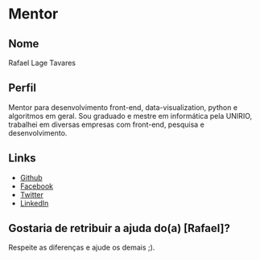 # Mentor

## Nome

Rafael Lage Tavares

## Perfil

Mentor para desenvolvimento front-end, data-visualization, python e algoritmos em geral. Sou graduado e mestre em informática pela UNIRIO, trabalhei em diversas empresas com front-end, pesquisa e desenvolvimento.

## Links

* [Github](https://github.com/rlage)
* [Facebook](https://www.facebook.com/rlaget)
* [Twitter](https://twitter.com/rltrafael)
* [LinkedIn](https://www.linkedin.com/in/rltrafael/)

## Gostaria de retribuir a ajuda do(a) [Rafael]?

Respeite as diferenças e ajude os demais ;).
